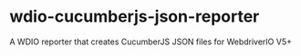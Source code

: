 # wdio-cucumberjs-json-reporter
A WDIO reporter that creates CucumberJS JSON files for WebdriverIO V5+

